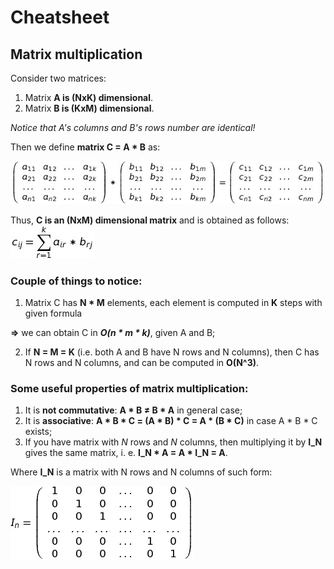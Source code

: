 # Cheatsheet

## Matrix multiplication
Consider two matrices:
1. Matrix **A is (NxK) dimensional**.
2. Matrix **B is (KxM) dimensional**.

*Notice that A's columns and B's rows number are identical!*

Then we define **matrix C = A * B** as:

![Multi](https://github.com/nurseiit/campunist/raw/master/matrices/files/c%3Da*b.png)

Thus, **C is an (NxM) dimensional matrix** and is obtained as follows:
![Formula](https://github.com/nurseiit/campunist/raw/master/matrices/files/multi_formula.png)

### Couple of things to notice:

1. Matrix C has **N * M** elements, each element is computed in **K** steps with given formula 
  
  **=>** we can obtain C in _**O(n * m * k)**_, given A and B;

2. If **N = M = K** (i.e. both A and B have N rows and N columns), then C has N rows and N columns, and can be computed in **O(N^3)**.

### Some useful properties of matrix multiplication:

1. It is **not commutative**: **A * B ≠ B * A** in general case;
2. It is **associative**: **A * B * C = (A * B) * C = A * (B * C)** in case A * B * C exists;
3. If you have matrix with *N* rows and *N* columns, then multiplying it by **I_N** gives the same matrix, i. e. **I_N * A = A * I_N = A**. 

Where **I_N** is a matrix with N rows and N columns of such form:

![I_N](https://github.com/nurseiit/campunist/raw/master/matrices/files/i_n.png)
